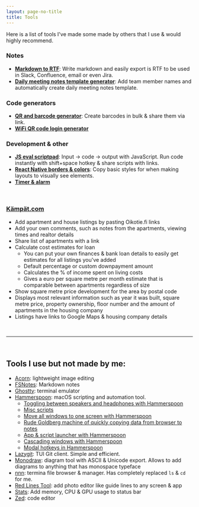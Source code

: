 ```yaml
---
layout: page-no-title
title: Tools
---
```


Here is a list of tools I've made some made by others that I use & would highly recommend.

### Notes

- [**Markdown to RTF**](https://joonakeskitalo.github.io/markdown-to-rtf/): Write markdown and easily export is RTF to be used in Slack, Confluence, email or even Jira.
- [**Daily meeting notes template generator**](https://joonakeskitalo.github.io/daily/): Add team member names and automatically create daily meeting notes template.

### Code generators

- [**QR and barcode generator**](https://joonakeskitalo.github.io/ean-qr-generator): Create barcodes in bulk & share them via link.
- [**WiFi QR code login generator**](https://joonakeskitalo.github.io/wifi-qr-code/)

### Development & other

- [**JS eval scriptpad**](https://joonakeskitalo.github.io/eval-pad): Input -> code -> output with JavaScript. Run code instantly with shift+space hotkey & share scripts with links.
- [**React Native borders & colors**](https://joonakeskitalo.github.io/rn-borders-and-colors/): Copy basic styles for when making layouts to visually see elements.
- [**Timer & alarm**](https://github.com/joonakeskitalo/timer)

<br/>

### [Kämpät.com](https://kämpät.com)

- Add apartment and house listings by pasting Oikotie.fi links
- Add your own comments, such as notes from the apartments, viewing times and realtor details
- Share list of apartments with a link
- Calculate cost estimates for loan
    - You can put your own finances & bank loan details to easily get estimates for all listings you've added
    - Default percentage or custom downpayment amount
    - Calculates the % of income spent on living costs
    - Gives a euro per square metre per month estimate that is comparable between apartments regardless of size
- Show square metre price development for the area by postal code
- Displays most relevant information such as year it was built, square metre price, property ownership, floor number and the amount of apartments in the housing company
- Listings have links to Google Maps & housing company details

<br/>

---------------

<br/>

## Tools I use but not made by me:

- [Acorn](https://flyingmeat.com/acorn/): lightweight image editing
- [FSNotes](https://fsnot.es/): Markdown notes
- [Ghostty](https://ghostty.org/): terminal emulator
- [Hammerspoon](https://www.hammerspoon.org/): macOS scripting and automation tool.
    - [Toggling between speakers and headphones with Hammerspoon](https://joonakeskitalo.github.io/2025/08/15/toggling-between-speakers-and-headphones-with-hammerspoon/)
    - [Misc scripts](https://joonakeskitalo.github.io/2024/06/14/Useful-things/)
    - [Move all windows to one screen with Hammerspoon](https://joonakeskitalo.github.io/2024/03/30/move-all-windows-to-one-screen-hammerspoon/)
    - [Rude Goldberg machine of quickly copying data from browser to notes](https://joonakeskitalo.github.io/2024/01/09/quickly-copying-data-from-browser-to-notes/)
    - [App & script launcher with Hammerspoon](https://joonakeskitalo.github.io/2023/07/17/custom-app-launcher-with-hammerspoon/)
    - [Cascading windows with Hammerspoon](https://joonakeskitalo.github.io/2023/02/28/cascading-windows-with-hammerspoon/)
    - [Modal hotkeys in Hammerspoon](https://joonakeskitalo.github.io/2022/05/21/Hammerspoon-modal-hotkeys/)
- [Lazygit](https://github.com/jesseduffield/lazygit): TUI Git client. Simple and efficient.
- [Monodraw](https://monodraw.helftone.com/): diagram tool with ASCII & Unicode export. Allows to add diagrams to anything that has monospace typeface
- [nnn](https://github.com/jarun/nnn): termina file browser & manager. Has completely replaced `ls` & `cd` for me.
- [Red Lines Tool](https://red-lines-tools.web.app/): add photo editor like guide lines to any screen & app
- [Stats](https://mac-stats.com/): Add memory, CPU & GPU usage to status bar
- [Zed](https://zed.dev/): code editor